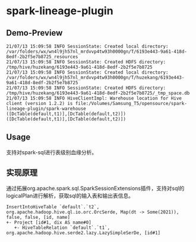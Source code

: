 # spark-lineage-plugin
## Demo-Preview

```shell script
21/07/13 15:09:58 INFO SessionState: Created local directory: /var/folders/wx/wn4l9jh57nl_mrdvvp4tw93h0000gn/T/6193e443-9a61-418d-8edf-2b2f5e7b8725_resources
21/07/13 15:09:58 INFO SessionState: Created HDFS directory: /tmp/hive/huzekang/6193e443-9a61-418d-8edf-2b2f5e7b8725
21/07/13 15:09:58 INFO SessionState: Created local directory: /var/folders/wx/wn4l9jh57nl_mrdvvp4tw93h0000gn/T/huzekang/6193e443-9a61-418d-8edf-2b2f5e7b8725
21/07/13 15:09:58 INFO SessionState: Created HDFS directory: /tmp/hive/huzekang/6193e443-9a61-418d-8edf-2b2f5e7b8725/_tmp_space.db
21/07/13 15:09:58 INFO HiveClientImpl: Warehouse location for Hive client (version 1.2.2) is file:/Volumes/Samsung_T5/opensource/spark-lineage-plugin/spark-warehouse
([DcTable(default,t1)],[DcTable(default,t2)])
([DcTable(default,t1)],[DcTable(default,t2)])
```

## Usage
支持对spark-sql进行表级别血缘分析。

## 实现原理
通过拓展org.apache.spark.sql.SparkSessionExtensions插件，支持对sql的logicalPlan进行解析，获取sql的输入表和输出表信息。
```
InsertIntoHiveTable `default`.`t2`, org.apache.hadoop.hive.ql.io.orc.OrcSerde, Map(dt -> Some(2021)), false, false, [id, name]
+- Project [id#1, dix AS name#0]
   +- HiveTableRelation `default`.`t1`, org.apache.hadoop.hive.serde2.lazy.LazySimpleSerDe, [id#1]

```